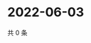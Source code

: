 # 2022-06-03

共 0 条

<!-- BEGIN WEIBO -->
<!-- 最后更新时间 Fri Jun 03 2022 01:24:34 GMT+0800 (China Standard Time) -->

<!-- END WEIBO -->
